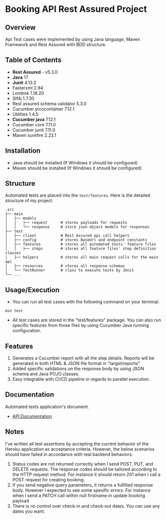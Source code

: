 # Booking API Rest Assured Project

## Overview
Api Test cases were implemented by using Java language, Maven Framework and Rest Assured with BDD structure.

## Table of Contents
- **Rest Assured** - v5.3.0
- **Java** 17
- **Junit** 4.13.2
- Fasterxml 2.94
- Lombok 1.18.20
- Slf4j 1.7.30
- Rest assured schema validator 5.3.0
- Cucumber picocontainer 7.12.1
- Utilities 1.4.5
- **Cucumber java** 7.12.1
- Cucumber core 7.11.0
- Cucumber junit 7.11.0
- Maven surefire 2.22.1

## Installation 
* Java should be installed (If Windows it should be configured)
* Maven should be installed (If Windows it should be configured)

## Structure
Automated tests are placed into the `test/features`. Here is the detailed structure of my project.

    .src
    ├── main
    │   ├── models          
    │   │   ├── request      # stores payloads for requests
    │   │   └── response     # store json object models for responses
    ├── test                 
    │   ├── client           # Rest Assured api call helpers
    │   ├── config           # stores BaseUrl and endpoint constants
    │   ├── features         # stores all automated tests' feature files
    │   │   ├── steps        # stores all feature files' step definition classes
    │   ├── helpers          # stores all main request calls for the main api
    │   ├── resources        # stores all response schemas
    │   └── TestRunner       # class to execute tests by JUnit
    └── ...

## Usage/Execution
* You can run all test cases with the following command on your terminal.
```
mvn test
```
* All test cases are stored in the "test/features" package. You can also run specific features from those files by using Cucumber Java running configuration.

## Features 
1. Generates a Cucumber report with all the step details. Reports will be generated in both HTML & JSON file format in "target/reports"
2. Added specific validations on the response body by using JSON schema and Java POJO classes.
3. Easy integrable with CI/CD pipeline in regards to parallel execution. 

## Documentation
Automated tests application's document.
* [API Documentation](https://restful-booker.herokuapp.com/apidoc/index.html#api-Booking-GetBooking)
  

## Notes
I've written all test assertions by accepting the current behavior of the Heroku application as acceptance criteria. However, the below scenarios should have failed in accordance with real backend behaviors:
1. Status codes are not returned correctly when I send POST, PUT, and DELETE requests. The response codes should be tailored according to the HTTP request method. For instance it should return 201 when I call a POST request for creating booking.
2. If you send negative query parameters, it returns a fulfilled response body. However I expected to see some spesific errors. For instance when I send a PATCH call within null firstname in update booking payload
3. There is no control over check-in and check-out dates. You can use any dates you want.
